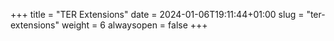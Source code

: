 +++
title = "TER Extensions"
date = 2024-01-06T19:11:44+01:00
slug = "ter-extensions"
weight = 6
alwaysopen = false
+++
